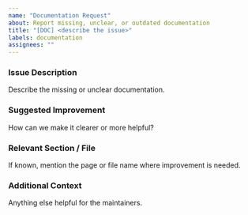 ```yaml
---
name: "Documentation Request"
about: Report missing, unclear, or outdated documentation
title: "[DOC] <describe the issue>"
labels: documentation
assignees: ""
---
```


### Issue Description
Describe the missing or unclear documentation.

### Suggested Improvement
How can we make it clearer or more helpful?

### Relevant Section / File
If known, mention the page or file name where improvement is needed.

### Additional Context
Anything else helpful for the maintainers.
